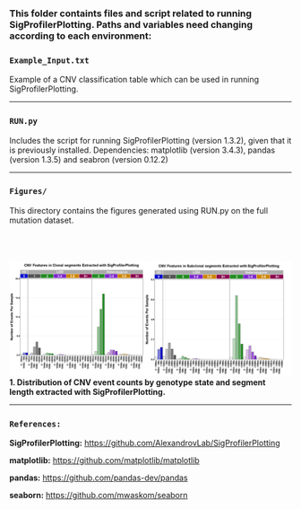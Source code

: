 ### This folder containts files and script related to running **SigProfilerPlotting**. Paths and variables need changing according to each environment:


### `Example_Input.txt`

Example of a CNV classification table which can be used in running SigProfilerPlotting. 

---

### `RUN.py`

Includes the script for running SigProfilerPlotting (version 1.3.2), given that it is previously installed.
Dependencies: matplotlib (version 3.4.3), pandas (version 1.3.5) and seabron (version 0.12.2) 

---

### `Figures/`

This directory contains the figures generated using RUN.py on the full mutation dataset.
<br><br>
<br><br>

![Figure 1](Figures/Figure1.png)
**1. Distribution of CNV event counts by genotype state and segment length extracted with SigProfilerPlotting.**

---

### `References:`

**SigProfilerPlotting:** https://github.com/AlexandrovLab/SigProfilerPlotting

**matplotlib:** https://github.com/matplotlib/matplotlib

**pandas:** https://github.com/pandas-dev/pandas

**seaborn:** https://github.com/mwaskom/seaborn
